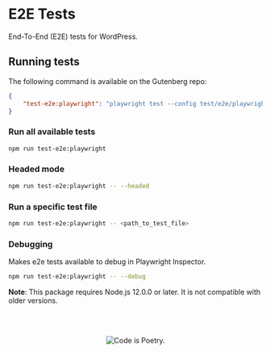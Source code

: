 # E2E Tests

End-To-End (E2E) tests for WordPress.

## Running tests

The following command is available on the Gutenberg repo:

```json
{
	"test-e2e:playwright": "playwright test --config test/e2e/playwright.config.ts"
}
```

### Run all available tests
```bash
npm run test-e2e:playwright
```

### Headed mode

```bash
npm run test-e2e:playwright -- --headed
```

### Run a specific test file
```bash
npm run test-e2e:playwright -- <path_to_test_file>
```
### Debugging

Makes e2e tests available to debug in Playwright Inspector.
```bash
npm run test-e2e:playwright -- --debug
```


**Note**: This package requires Node.js 12.0.0 or later. It is not compatible with older versions.

<br/><br/><p align="center"><img src="https://s.w.org/style/images/codeispoetry.png?1" alt="Code is Poetry." /></p>
